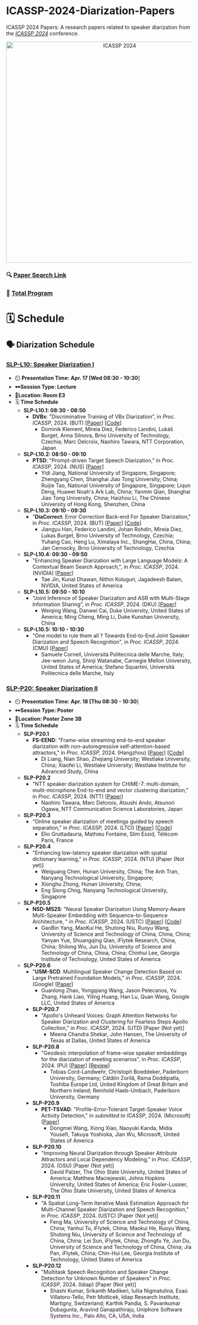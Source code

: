 # ICASSP-2024-Diarization-Papers

ICASSP 2024 Papers: A research papers related to speaker diarization from the [*ICASSP 2024*](https://2024.ieeeicassp.org/) conference. 

<p align="center">
    <a href="https://2024.ieeeicassp.org/" target="_blank">
        <img width="600" src="https://scontent-ssn1-1.xx.fbcdn.net/v/t39.30808-6/359441681_668768761940886_5745178532873667267_n.png?stp=dst-png_p320x320&_nc_cat=105&ccb=1-7&_nc_sid=5f2048&_nc_ohc=4g-wRwgmVeIAX9mjvsB&_nc_ht=scontent-ssn1-1.xx&oh=00_AfAeS1iggRCksl1iux7F8Ki9mTYPvN2dBBKMvdJWRBNpeA&oe=65F2749B" alt="ICASSP 2024">
    </a>
<p>

### 🔍 [Paper Search Link](https://cmsworkshops.com/ICASSP2024/search.php?show=search)
### 📃 [Total Program](https://cmsworkshops.com/ICASSP2024/technical_program.php)

# 🗓️ Schedule

## 🗣️ Diarization Schedule

### **[SLP-L10: Speaker Diarization I](https://cmsworkshops.com/ICASSP2024/view_session.php?SessionID=1250)**

- ⏲️ **Presentation Time:**  **Apr. 17 [Wed 08:30 - 10:30**]
- 🕶️**Session Type: Lecture**
- 📍**Location: Room E3**
- 🗓️ **Time Schedule**
    - **SLP-L10.1: 08:30 - 08:50**
        - **DVBx**: "Discriminative Training of VBx Diarization", in *Proc. ICASSP*, 2024. (BUT) [[Paper](https://arxiv.org/abs/2310.02732)] [[Code](https://github.com/BUTSpeechFIT/DVBx)]
            - Dominik Klement, Mireia Diez, Federico Landini, Lukáš Burget, Anna Silnova, Brno University of Technology, Czechia; Marc Delcroix, Naohiro Tawara, NTT Corporation, Japan
    - **SLP-L10.2: 08:50 - 09:10**
        - **PTSD**: "Prompt-driven Target Speech Diarization," in *Proc. ICASSP*, 2024. (NUS) [[Paper](https://arxiv.org/abs/2310.14823)]
            - Yidi Jiang, National University of Singapore, Singapore; Zhengyang Chen, Shanghai Jiao Tong University, China; Ruijie Tao, National University of Singapore, Singapore; Liqun Deng, Huawei Noah's Ark Lab, China; Yanmin Qian, Shanghai Jiao Tong University, China; Haizhou Li, The Chinese University of Hong Kong, Shenzhen, China
    - **SLP-L10.3: 09:10 - 09:30**
        - "**DiaCorrect**: Error Correction Back-end For Speaker Diarization," in *Proc. ICASSP*, 2024. (BUT) [[Paper](https://arxiv.org/abs/2309.08377)] [[Code](https://github.com/BUTSpeechFIT/diacorrect)]
            - Jiangyu Han, Federico Landini, Johan Rohdin, Mireia Diez, Lukas Burget, Brno University of Technology, Czechia; Yuhang Cao, Heng Lu, Ximalaya Inc., ShangHai, China, China; Jan Cernocky, Brno University of Technology, Czechia
    - **SLP-L10.4: 09:30 - 09:50**
        - "Enhancing Speaker Diarization with Large Language Models: A Contextual Beam Search Approach,", in *Proc. ICASSP*, 2024. (NVIDIA) [[Paper](https://arxiv.org/abs/2309.05248)]
            - Tae Jin, Kunal Dhawan, Nithin Koluguri, Jagadeesh Balam, NVIDIA, United States of America
    - **SLP-L10.5: 09:50 - 10:10**
        - “Joint Inference of Speaker Diarization and ASR with Multi-Stage Information Sharing”, in *Proc. ICASSP*, 2024. (DKU) [[Paper](https://sites.duke.edu/dkusmiip/files/2024/03/icassp24_weiqing.pdf)]
            - Weiqing Wang, Danwei Cai, Duke University, United States of America; Ming Cheng, Ming Li, Duke Kunshan University, China
    - **SLP-L10.5: 10:10 - 10:30**
        - "One model to rule them all ? Towards End-to-End Joint Speaker Diarization and Speech Recognition", in *Proc. ICASSP*, 2024. (CMU) [[Paper](https://arxiv.org/abs/2310.01688)]
            - Samuele Cornell, Università Politecnica delle Marche, Italy; Jee-weon Jung, Shinji Watanabe, Carnegie Mellon University, United States of America; Stefano Squartini, Università Politecnica delle Marche, Italy

### **[SLP-P20: Speaker Diarization II](https://cmsworkshops.com/ICASSP2024/view_session.php?SessionID=1285)**

- ⏲️ **Presentation Time:**  **Apr. 18 [Thu 08:30 - 10:30**]
- 🕶️**Session Type: Poster**
- 📍**Location: Poster Zone 3B**
- 🗓️ **Time Schedule**
    - **SLP-P20.1**
        - **FS-EEND**: "Frame-wise streaming end-to-end speaker diarization with non-autoregressive self-attention-based attractors," in *Proc. ICASSP,* 2024. (Hangzhou) [[Paper](https://arxiv.org/abs/2309.13916)] [[Code](https://github.com/Audio-WestlakeU/FS-EEND)]
            - Di Liang, Nian Shao, Zhejiang University; Westlake University, China; Xiaofei Li, Westlake University; Westlake Institute for Advanced Study, China
    - **SLP-P20.2**
        - "NTT speaker diarization system for CHiME-7: multi-domain, multi-microphone End-to-end and vector clustering diarization," in *Proc. ICASSP*, 2024. (NTT) [[Paper](https://arxiv.org/abs/2309.12656)]
            - Naohiro Tawara, Marc Delcroix, Atsushi Ando, Atsunori Ogawa, NTT Communication Science Laboratories, Japan
    - **SLP-P20.3**
        - "Online speaker diarization of meetings guided by speech separation," in *Proc. ICASSP,* 2024. (LTCI) [[Paper](https://browse.arxiv.org/abs/2402.00067)] [[Code](https://github.com/egruttadauria98/SSpaVAlDo)]
            - Elio Gruttadauria, Mathieu Fontaine, Slim Essid, Télécom Paris, France
    - **SLP-P20.4**
        - "Enhancing low-latency speaker diarization with spatial dictionary learning," in *Proc. ICASSP*, 2024.  (NTU) [Paper (Not yet)]
            - Weiguang Chen, Hunan University, China; The Anh Tran, Nanyang Technological University, Singapore;
            - Xionghu Zhong, Hunan University, China;
            - Eng Siong Chng, Nanyang Technological University, Singapore
    - **SLP-P20.5**
        - **NSD-MS2S**: "Neural Speaker Diarization Using Memory-Aware Multi-Speaker Embedding with Sequence-to-Sequence Architecture, " in *Proc. ICASSP*, 2024. (USTC) [[Paper](https://arxiv.org/abs/2309.09180)] [[Code](https://github.com/liyunlongaaa/NSD-MS2S)]
            - GaoBin Yang, MaoKui He, Shutong Niu, Ruoyu Wang, University of Science and Technology of China, China, China; Yanyan Yue, Shuangqing Qian, iFlytek Research, China, China; Shilong Wu, Jun Du, University of Science and Technology of China, China, China; Chinhui Lee, Georgia Institute of Technology, United States of America
    - **SLP-P20.6**
        - "**USM-SCD**: Multilingual Speaker Change Detection Based on Large Pretrained Foundation Models," in *Proc. ICASSP*, 2024. (Google) [[Paper](https://arxiv.org/abs/2309.08023)]
            - Guanlong Zhao, Yongqiang Wang, Jason Pelecanos, Yu Zhang, Hank Liao, Yiling Huang, Han Lu, Quan Wang, Google LLC, United States of America
        - **SLP-P20.7**
            - "Apollo's Unheard Voices: Graph Attention Networks for Speaker Diarization and Clustering for Fearless Steps Apollo Collection," in *Proc. ICASSP*, 2024. (UTD) [Paper (Not yet)]
                - Meena Chandra Shekar, John Hansen, The University of Texas at Dallas, United States of America
        - **SLP-P20.8**
            - "Geodesic interpolation of frame-wise speaker embeddings for the diarization of meeting scenarios", in *Proc. ICASSP*, 2024. (PU) [[Paper](https://arxiv.org/abs/2401.03963)] [[Review](https://www.notion.so/e7ec31aaa1fb49b3aa0f18dead92c5fc?pvs=21)]
                - Tobias Cord-Landwehr, Christoph Boeddeker, Paderborn University, Germany; Cătălin Zorilă, Rama Doddipatla, Toshiba Europe Ltd, United Kingdom of Great Britain and Northern Ireland; Reinhold Haeb-Umbach, Paderborn University, Germany
        - **SLP-P20.9**
            - **PET-TSVAD**: "Profile-Error-Tolerant Target-Speaker Voice Activity Detection," in *submitted to ICASSP*, 2024. (Microsoft) [[Paper](https://arxiv.org/abs/2309.12521)]
                - Dongmei Wang, Xiong Xiao, Naoyuki Kanda, Midia Yousefi, Takuya Yoshioka, Jian Wu, Microsoft, United States of America
        - **SLP-P20.10**
            - "Improving Neural Diarization through Speaker Attribute Attractors and Local Dependency Modeling," in *Proc. ICASSP*, 2024. (OSU) [Paper (Not yet)]
                - David Palzer, The Ohio State University, United States of America; Matthew Maciejewski, Johns Hopkins University, United States of America; Eric Fosler-Lussier, The Ohio State University, United States of America
        - **SLP-P20.11**
            - "A Spatial Long-Term Iterative Mask Estimation Approach for Multi-Channel Speaker Diarization and Speech Recognition," in *Proc. ICASSP*, 2024. (USTC) [Paper (Not yet)]
                - Feng Ma, University of Science and Technology of China, China; Yanhui Tu, iFlytek, China; Maokui He, Ruoyu Wang, Shutong Niu, University of Science and Technology of China, China; Lei Sun, iFlytek, China; Zhongfu Ye, Jun Du, University of Science and Technology of China, China; Jia Pan, iFlytek, China; Chin-Hui Lee, Georgia Institute of Technology, United States of America
        - **SLP-P20.12**
            - "Multitask Speech Recognition and Speaker Change Detection for Unknown Number of Speakers" in *Proc. ICASSP*, 2024. (Idiap) [Paper (Not yet)]
                - Shashi Kumar, Srikanth Madikeri, Iuliia Nigmatulina, Esaú Villatoro-Tello, Petr Motlicek, Idiap Research Institute, Martigny, Switzerland; Karthik Pandia, S. Pavankumar Dubagunta, Aravind Ganapathiraju, Uniphore Software Systems Inc., Palo Alto, CA, USA, India
